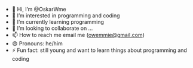 - 👋 Hi, I’m @OskarWme
- 👀 I’m interested in programming and coding
- 🌱 I’m currently learning programming
- 💞️ I’m looking to collaborate on ...
- 📫 How to reach me email me (owemmie@gmail.com)
- 😄 Pronouns: he/him
- ⚡ Fun fact: still young and want to learn things about programming and coding

<!---
OskarWme/OskarWme is a ✨ special ✨ repository because its `README.md` (this file) appears on your GitHub profile.
You can click the Preview link to take a look at your changes.
--->

